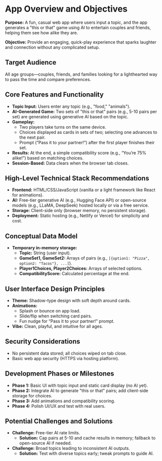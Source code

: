 # App Overview and Objectives

**Purpose:** A fun, casual web app where users input a topic, and the app generates a "this or that" game using AI to entertain couples and friends, helping them see how alike they are.

**Objective:** Provide an engaging, quick-play experience that sparks laughter and connection without any complicated setup.

## Target Audience

All age groups—couples, friends, and families looking for a lighthearted way to pass the time and compare preferences.

## Core Features and Functionality

* **Topic Input:** Users enter any topic (e.g., "food," "animals").
* **AI-Generated Game:** Two sets of "this or that" pairs (e.g., 5-10 pairs per set) are generated using generative AI based on the topic.
* **Gameplay:**
    * Two players take turns on the same device.
    * Choices displayed as cards in sets of two; selecting one advances to the next pair.
    * Prompt (“Pass it to your partner!”) after the first player finishes their set.
* **Results:** At the end, a simple compatibility score (e.g., “You’re 75% alike!”) based on matching choices.
* **Session-Based:** Data clears when the browser tab closes.

## High-Level Technical Stack Recommendations

* **Frontend:** HTML/CSS/JavaScript (vanilla or a light framework like React for animations).
* **AI:** Free-tier generative AI (e.g., Hugging Face API) or open-source models (e.g., LLaMA, DeepSeek) hosted locally or via a free service.
* **Storage:** Client-side only (browser memory, no persistent storage).
* **Deployment:** Static hosting (e.g., Netlify or Vercel) for simplicity and cost.

## Conceptual Data Model

* **Temporary in-memory storage:**
    * **Topic:** String (user input).
    * **GameSet1, GameSet2:** Arrays of pairs (e.g., `[{option1: "Pizza", option2: "Tacos"}, ...]`).
    * **Player1Choices, Player2Choices:** Arrays of selected options.
    * **CompatibilityScore:** Calculated percentage at the end.

## User Interface Design Principles

* **Theme:** Shadow-type design with soft depth around cards.
* **Animations:**
    * Splash or bounce on app load.
    * Slide/flip when switching card pairs.
    * Fun nudge for “Pass it to your partner!” prompt.
* **Vibe:** Clean, playful, and intuitive for all ages.

## Security Considerations

* No persistent data stored; all choices wiped on tab close.
* Basic web app security (HTTPS via hosting platform).

## Development Phases or Milestones

* **Phase 1:** Basic UI with topic input and static card display (no AI yet).
* **Phase 2:** Integrate AI to generate "this or that" pairs; add client-side storage for choices.
* **Phase 3:** Add animations and compatibility scoring.
* **Phase 4:** Polish UI/UX and test with real users.

## Potential Challenges and Solutions

* **Challenge:** Free-tier AI rate limits.
    * **Solution:** Cap pairs at 5-10 and cache results in memory; fallback to open-source AI if needed.
* **Challenge:** Broad topics leading to inconsistent AI outputs.
    * **Solution:** Test with diverse topics early; tweak prompts to guide AI.
